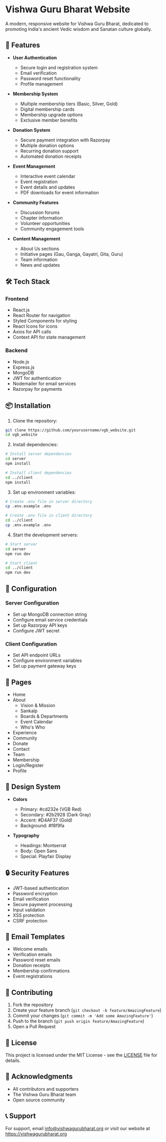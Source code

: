# Vishwa Guru Bharat Website

A modern, responsive website for Vishwa Guru Bharat, dedicated to promoting India's ancient Vedic wisdom and Sanatan culture globally.

## 🌟 Features

- **User Authentication**
  - Secure login and registration system
  - Email verification
  - Password reset functionality
  - Profile management

- **Membership System**
  - Multiple membership tiers (Basic, Silver, Gold)
  - Digital membership cards
  - Membership upgrade options
  - Exclusive member benefits

- **Donation System**
  - Secure payment integration with Razorpay
  - Multiple donation options
  - Recurring donation support
  - Automated donation receipts

- **Event Management**
  - Interactive event calendar
  - Event registration
  - Event details and updates
  - PDF downloads for event information

- **Community Features**
  - Discussion forums
  - Chapter information
  - Volunteer opportunities
  - Community engagement tools

- **Content Management**
  - About Us sections
  - Initiative pages (Gau, Ganga, Gayatri, Gita, Guru)
  - Team information
  - News and updates

## 🛠️ Tech Stack

### Frontend
- React.js
- React Router for navigation
- Styled Components for styling
- React Icons for icons
- Axios for API calls
- Context API for state management

### Backend
- Node.js
- Express.js
- MongoDB
- JWT for authentication
- Nodemailer for email services
- Razorpay for payments

## 📦 Installation

1. Clone the repository:
```bash
git clone https://github.com/yourusername/vgb_website.git
cd vgb_website
```

2. Install dependencies:
```bash
# Install server dependencies
cd server
npm install

# Install client dependencies
cd ../client
npm install
```

3. Set up environment variables:
```bash
# Create .env file in server directory
cp .env.example .env

# Create .env file in client directory
cd ../client
cp .env.example .env
```

4. Start the development servers:
```bash
# Start server
cd server
npm run dev

# Start client
cd ../client
npm run dev
```

## 🔧 Configuration

### Server Configuration
- Set up MongoDB connection string
- Configure email service credentials
- Set up Razorpay API keys
- Configure JWT secret

### Client Configuration
- Set API endpoint URLs
- Configure environment variables
- Set up payment gateway keys

## 📱 Pages

- Home
- About
  - Vision & Mission
  - Sankalp
  - Boards & Departments
  - Event Calendar
  - Who's Who
- Experience
- Community
- Donate
- Contact
- Team
- Membership
- Login/Register
- Profile

## 🎨 Design System

- **Colors**
  - Primary: #cd232e (VGB Red)
  - Secondary: #2b2928 (Dark Gray)
  - Accent: #D4AF37 (Gold)
  - Background: #f8f9fa

- **Typography**
  - Headings: Montserrat
  - Body: Open Sans
  - Special: Playfair Display

## 🔒 Security Features

- JWT-based authentication
- Password encryption
- Email verification
- Secure payment processing
- Input validation
- XSS protection
- CSRF protection

## 📧 Email Templates

- Welcome emails
- Verification emails
- Password reset emails
- Donation receipts
- Membership confirmations
- Event registrations

## 🤝 Contributing

1. Fork the repository
2. Create your feature branch (`git checkout -b feature/AmazingFeature`)
3. Commit your changes (`git commit -m 'Add some AmazingFeature'`)
4. Push to the branch (`git push origin feature/AmazingFeature`)
5. Open a Pull Request

## 📄 License

This project is licensed under the MIT License - see the [LICENSE](LICENSE) file for details.

## 🙏 Acknowledgments

- All contributors and supporters
- The Vishwa Guru Bharat team
- Open source community

## 📞 Support

For support, email info@vishwagurubharat.org or visit our website at https://vishwagurubharat.org 
